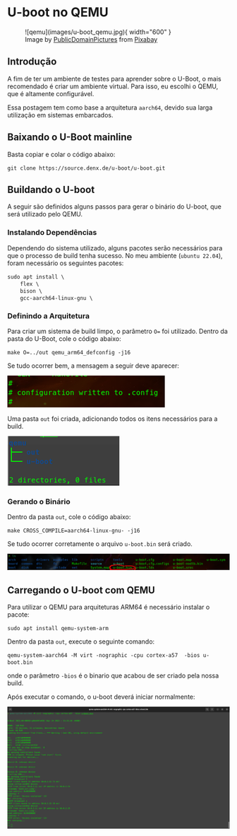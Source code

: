 # U-boot no QEMU

<figure markdown>
  ![qemu](images/u-boot_qemu.jpg){ width="600" } 
  <figcaption>
  Image by <a href="https://pixabay.com/users/publicdomainpictures-14/?utm_source=link-attribution&amp;utm_medium=referral&amp;utm_campaign=image&amp;utm_content=22098">PublicDomainPictures</a> from <a href="https://pixabay.com/?utm_source=link-attribution&amp;utm_medium=referral&amp;utm_campaign=image&amp;utm_content=22098">Pixabay</a>
  </figcaption>
</figure>

 





## Introdução

A fim de ter um ambiente de testes para aprender sobre o U-Boot, o mais recomendado é criar um ambiente virtual. Para isso, eu escolhi o QEMU, que é altamente configurável.

Essa postagem tem como base a arquitetura `aarch64`, devido sua larga utilização em sistemas embarcados.

## Baixando o U-Boot mainline

Basta copiar e colar o código abaixo: 

```
git clone https://source.denx.de/u-boot/u-boot.git
```

## Buildando o U-boot

A seguir são definidos alguns passos para gerar o binário do U-boot, que será utilizado pelo QEMU.

### Instalando Dependências

Dependendo do sistema utilizado, alguns pacotes serão necessários para que o processo de build tenha sucesso. No meu ambiente (`ubuntu 22.04`), foram necessário os seguintes pacotes:

```
sudo apt install \
    flex \
    bison \
    gcc-aarch64-linux-gnu \
```

### Definindo a Arquitetura

Para criar um sistema de build limpo, o parâmetro `O=` foi utilizado. Dentro da pasta do U-Boot, cole o código abaixo:

```
make O=../out qemu_arm64_defconfig -j16
```

Se tudo ocorrer bem, a mensagem a seguir deve aparecer:

![qemu](images/make_res_1.png)

Uma pasta `out` foi criada, adicionando todos os itens necessários para a build.

![qemu](images/tree_res_2.png)

### Gerando o Binário

Dentro da pasta `out`, cole o código abaixo:

```
make CROSS_COMPILE=aarch64-linux-gnu- -j16
```

Se tudo ocorrer corretamente o arquivo `u-boot.bin` será criado.

![qemu](images/bin_res_3.png)

## Carregando o U-boot com QEMU

Para utilizar o QEMU para arquiteturas ARM64 é necessário instalar o pacote:

```
sudo apt install qemu-system-arm
```

Dentro da pasta `out`, execute o seguinte comando:

```
qemu-system-aarch64 -M virt -nographic -cpu cortex-a57  -bios u-boot.bin
```

onde o parâmetro `-bios` é o binario que acabou de ser criado pela nossa build.

Após executar o comando, o u-boot deverá iniciar normalmente:

![qemu](images/final_res-4.png)